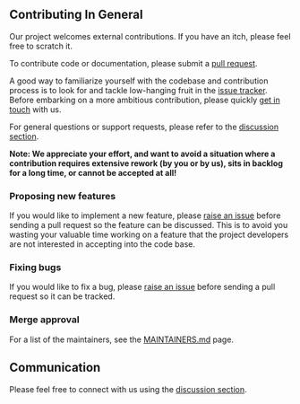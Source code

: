 ## Contributing In General
Our project welcomes external contributions. If you have an itch, please feel
free to scratch it.

To contribute code or documentation, please submit a [pull request](https://github.com/DS4SD/MolGrapher/pulls).

A good way to familiarize yourself with the codebase and contribution process is
to look for and tackle low-hanging fruit in the [issue tracker](https://github.com/DS4SD/MolGrapher/issues).
Before embarking on a more ambitious contribution, please quickly [get in touch](#communication) with us.

For general questions or support requests, please refer to the [discussion section](https://github.com/DS4SD/MolGrapher/discussions).

**Note: We appreciate your effort, and want to avoid a situation where a contribution
requires extensive rework (by you or by us), sits in backlog for a long time, or
cannot be accepted at all!**

### Proposing new features

If you would like to implement a new feature, please [raise an issue](https://github.com/DS4SD/MolGrapher/issues)
before sending a pull request so the feature can be discussed. This is to avoid
you wasting your valuable time working on a feature that the project developers
are not interested in accepting into the code base.

### Fixing bugs

If you would like to fix a bug, please [raise an issue](https://github.com/DS4SD/MolGrapher/issues) before sending a
pull request so it can be tracked.

### Merge approval

For a list of the maintainers, see the [MAINTAINERS.md](MAINTAINERS.md) page.

## Communication

Please feel free to connect with us using the [discussion section](https://github.com/DS4SD/MolGrapher/discussions).
